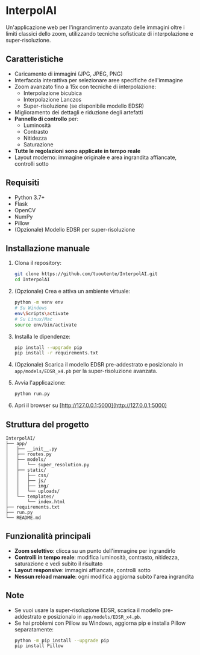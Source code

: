 # InterpolAI

Un'applicazione web per l'ingrandimento avanzato delle immagini oltre i limiti classici dello zoom, utilizzando tecniche sofisticate di interpolazione e super-risoluzione.

## Caratteristiche

- Caricamento di immagini (JPG, JPEG, PNG)
- Interfaccia interattiva per selezionare aree specifiche dell'immagine
- Zoom avanzato fino a 15x con tecniche di interpolazione:
  - Interpolazione bicubica
  - Interpolazione Lanczos
  - Super-risoluzione (se disponibile modello EDSR)
- Miglioramento dei dettagli e riduzione degli artefatti
- **Pannello di controllo** per:
  - Luminosità
  - Contrasto
  - Nitidezza
  - Saturazione
- **Tutte le regolazioni sono applicate in tempo reale**
- Layout moderno: immagine originale e area ingrandita affiancate, controlli sotto

## Requisiti

- Python 3.7+
- Flask
- OpenCV
- NumPy
- Pillow
- (Opzionale) Modello EDSR per super-risoluzione

## Installazione manuale

1. Clona il repository:
   ```bash
   git clone https://github.com/tuoutente/InterpolAI.git
   cd InterpolAI
   ```

2. (Opzionale) Crea e attiva un ambiente virtuale:
   ```bash
   python -m venv env
   # Su Windows
   env\Scripts\activate
   # Su Linux/Mac
   source env/bin/activate
   ```

3. Installa le dipendenze:
   ```bash
   pip install --upgrade pip
   pip install -r requirements.txt
   ```

4. (Opzionale) Scarica il modello EDSR pre-addestrato e posizionalo in `app/models/EDSR_x4.pb` per la super-risoluzione avanzata.

5. Avvia l'applicazione:
   ```bash
   python run.py
   ```

6. Apri il browser su [http://127.0.0.1:5000](http://127.0.0.1:5000)

## Struttura del progetto

```
InterpolAI/
├── app/
│   ├── __init__.py
│   ├── routes.py
│   ├── models/
│   │   └── super_resolution.py
│   ├── static/
│   │   ├── css/
│   │   ├── js/
│   │   ├── img/
│   │   └── uploads/
│   └── templates/
│       └── index.html
├── requirements.txt
├── run.py
└── README.md
```

## Funzionalità principali

- **Zoom selettivo**: clicca su un punto dell'immagine per ingrandirlo
- **Controlli in tempo reale**: modifica luminosità, contrasto, nitidezza, saturazione e vedi subito il risultato
- **Layout responsive**: immagini affiancate, controlli sotto
- **Nessun reload manuale**: ogni modifica aggiorna subito l'area ingrandita

## Note
- Se vuoi usare la super-risoluzione EDSR, scarica il modello pre-addestrato e posizionalo in `app/models/EDSR_x4.pb`.
- Se hai problemi con Pillow su Windows, aggiorna pip e installa Pillow separatamente:
  ```bash
  python -m pip install --upgrade pip
  pip install Pillow
  ```
